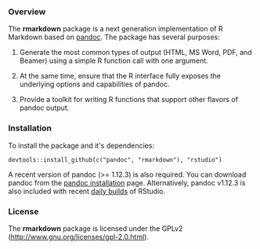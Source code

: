 
### Overview

The **rmarkdown** package is a next generation implementation of R Markdown based on [pandoc](http://johnmacfarlane.net/pandoc/). The package has several purposes:

1. Generate the most common types of output (HTML, MS Word, PDF, and Beamer) using a simple R function call with one argument.

2. At the same time, ensure that the R interface fully exposes the underlying options and capabilities of pandoc.

3. Provide a toolkit for writing R functions that support other flavors of pandoc output.

### Installation

To install the package and it's dependencies:

```
devtools::install_github(c("pandoc", "rmarkdown"), "rstudio")
```

A recent version of pandoc (>= 1.12.3) is also required. You can download pandoc from the [pandoc installation](http://johnmacfarlane.net/pandoc/installing.html) page. Alternatively, pandoc v1.12.3 is also included with recent [daily builds](http://www.rstudio.org/download/daily) of RStudio.

### License

The **rmarkdown** package is licensed under the GPLv2 (http://www.gnu.org/licenses/gpl-2.0.html).






